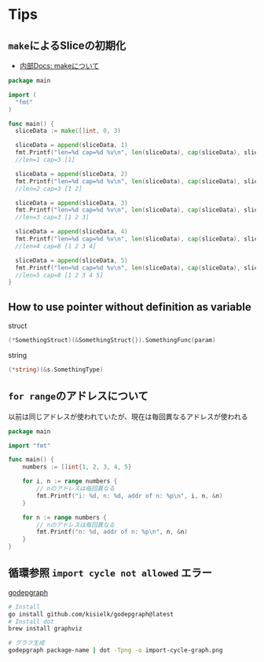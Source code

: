 # Tips

## `make`によるSliceの初期化

- [内部Docs: makeについて](./reference-types.md#makeについて)

```go
package main

import (
  "fmt"
)

func main() {
  sliceData := make([]int, 0, 3)

  sliceData = append(sliceData, 1)
  fmt.Printf("len=%d cap=%d %v\n", len(sliceData), cap(sliceData), sliceData)
  //len=1 cap=3 [1]

  sliceData = append(sliceData, 2)
  fmt.Printf("len=%d cap=%d %v\n", len(sliceData), cap(sliceData), sliceData)
  //len=2 cap=3 [1 2]

  sliceData = append(sliceData, 3)
  fmt.Printf("len=%d cap=%d %v\n", len(sliceData), cap(sliceData), sliceData)
  //len=3 cap=3 [1 2 3]

  sliceData = append(sliceData, 4)
  fmt.Printf("len=%d cap=%d %v\n", len(sliceData), cap(sliceData), sliceData)
  //len=4 cap=8 [1 2 3 4]

  sliceData = append(sliceData, 5)
  fmt.Printf("len=%d cap=%d %v\n", len(sliceData), cap(sliceData), sliceData)
  //len=5 cap=8 [1 2 3 4 5]
}
```

## How to use pointer without definition as variable

struct

```go
(*SomethingStruct)(&SomethingStruct{}).SomethingFunc(param)
```

string

```go
(*string)(&s.SomethingType)
```

## `for range`のアドレスについて

以前は同じアドレスが使われていたが、現在は毎回異なるアドレスが使われる

```go
package main

import "fmt"

func main() {
    numbers := []int{1, 2, 3, 4, 5}

    for i, n := range numbers {
        // nのアドレスは毎回異なる
        fmt.Printf("i: %d, n: %d, addr of n: %p\n", i, n, &n)
    }

    for n := range numbers {
        // nのアドレスは毎回異なる
        fmt.Printf("n: %d, addr of n: %p\n", n, &n)
    }
}
```

## 循環参照 `import cycle not allowed` エラー

[godepgraph](https://github.com/kisielk/godepgraph)

```sh
# Install
go install github.com/kisielk/godepgraph@latest
# Install dot
brew install graphviz

# グラフ生成
godepgraph package-name | dot -Tpng -o import-cycle-graph.png
```
